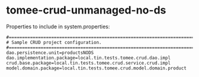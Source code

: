 # tomee-crud-unmanaged-no-ds

Properties to include in system.properties:

    #============================================================================
    # Sample CRUD project configuration.
    #============================================================================
    dao.persistence.unit=productsNODS
    dao.implementation.package=local.tin.tests.tomee.crud.dao.impl
    crud.base.package=local.tin.tests.tomee.crud.service.crud.impl
    model.domain.package=local.tin.tests.tomee.crud.model.domain.product
